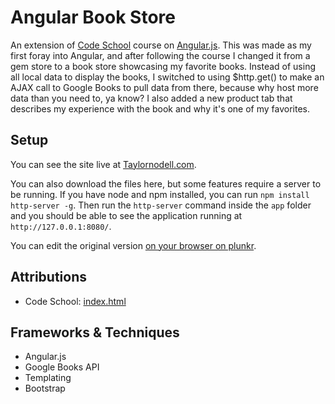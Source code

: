 # Angular Book Store

An extension of [Code School](https://www.codeschool.com/courses/shaping-up-with-angular-js) course on [Angular.js](https://angularjs.org/). This was made as my first foray into Angular, and after following the course I changed it from a gem store to a book store showcasing my favorite books. Instead of using all local data to display the books, I switched to using $http.get() to make an AJAX call to Google Books to pull data from there, because why host more data than you need to, ya know? I also added a new product tab that describes my experience with the book and why it's one of my favorites.

## Setup

You can see the site live at [Taylornodell.com](http://taylornodell.com/bookstore).

You can also download the files here, but some features require a server to be running. If you have node and npm
installed, you can run `npm install http-server -g`. Then run the `http-server`
command inside the `app` folder and you should be able to see the application
running at `http://127.0.0.1:8080/`.

You can edit the original version [on your browser on plunkr](http://plnkr.co/edit/LXETQi?p=preview).

## Attributions

* Code School: [index.html](https://github.com/codeschool/ShapingUpWithAngular.js/blob/master/app/index.html)

## Frameworks & Techniques
* Angular.js
* Google Books API
* Templating
* Bootstrap


